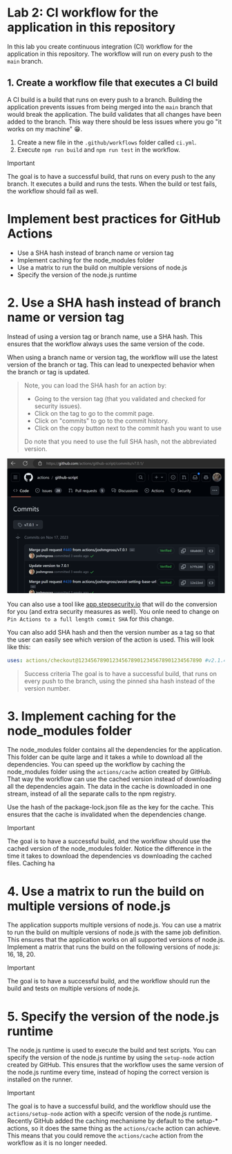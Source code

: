 # Lab 2: CI workflow for the application in this repository
In this lab you create continuous integration (CI) workflow for the application in this repository. The workflow will run on every push to the `main` branch.

## 1. Create a workflow file that executes a CI build
A CI build is a build that runs on every push to a branch. Building the application prevents issues from being merged into the `main` branch that would break the application. The build validates that all changes have been added to the branch. This way there should be less issues where you go "it works on my machine" 😁.

1. Create a new file in the `.github/workflows` folder called `ci.yml`.
1. Execute `npm run build` and `npm run test` in the workflow.

> [!IMPORTANT]
> The goal is to have a successful build, that runs on every push to the any branch. It executes a build and runs the tests. When the build or test fails, the workflow should fail as well.

# Implement best practices for GitHub Actions
* Use a SHA hash instead of branch name or version tag
* Implement caching for the node_modules folder
* Use a matrix to run the build on multiple versions of node.js
* Specify the version of the node.js runtime

# 2. Use a SHA hash instead of branch name or version tag
Instead of using a version tag or branch name, use a SHA hash. This ensures that the workflow always uses the same version of the code. 

When using a branch name or version tag, the workflow will use the latest version of the branch or tag. This can lead to unexpected behavior when the branch or tag is updated.

> Note, you can load the SHA hash for an action by:
> - Going to the version tag (that you validated and checked for security issues). 
> - Click on the tag to go to the commit page.
> - Click on "commits" to go to the commit history.
> - Click on the copy button next to the commit hash you want to use
>
> Do note that you need to use the full SHA hash, not the abbreviated version.

![Image of the user interface on the commit history page](images/lab1-SHA-hash.png)

You can also use a tool like [app.stepsecurity.io](https://app.stepsecurity.io/) that will do the conversion for you (and extra security measures as well). You onle need to change on `Pin Actions to a full length commit SHA` for this change.

You can also add SHA hash and then the version number as a tag so that the user can easily see which version of the action is used. This will look like this:

```yaml
uses: actions/checkout@1234567890123456789012345678901234567890 #v2.1.45
```

> Success criteria
> The goal is to have a successful build, that runs on every push to the branch, using the pinned sha hash instead of the version number.

# 3. Implement caching for the node_modules folder
The node_modules folder contains all the dependencies for the application. This folder can be quite large and it takes a while to download all the dependencies. You can speed up the workflow by caching the node_modules folder using the `actions/cache` action created by GitHub. That way the workflow can use the cached version instead of downloading all the dependencies again. The data in the cache is downloaded in one stream, instead of all the separate calls to the npm registry.

Use the hash of the package-lock.json file as the key for the cache. This ensures that the cache is invalidated when the dependencies change.

> [!IMPORTANT]
> The goal is to have a successful build, and the workflow should use the cached version of the node_modules folder. Notice the difference in the time it takes to download the dependencies vs downloading the cached files. Caching ha

# 4. Use a matrix to run the build on multiple versions of node.js
The application supports multiple versions of node.js. You can use a matrix to run the build on multiple versions of node.js with the same job definition. This ensures that the application works on all supported versions of node.js. Implement a matrix that runs the build on the following versions of node.js: 16, 18, 20.

> [!IMPORTANT]
> The goal is to have a successful build, and the workflow should run the build and tests on multiple versions of node.js. 

# 5. Specify the version of the node.js runtime
The node.js runtime is used to execute the build and test scripts. You can specify the version of the node.js runtime by using the `setup-node` action created by GitHub. This ensures that the workflow uses the same version of the node.js runtime every time, instead of hoping the correct version is installed on the runner.

> [!IMPORTANT]
> The goal is to have a successful build, and the workflow should use the `actions/setup-node` action with a specifc version of the node.js runtime. Recently GitHub added the caching mechanisme by default to the setup-* actions, so it does the same thing as the `actions/cache` action can achieve. This means that you could remove the `actions/cache` action from the workflow as it is no longer needed.